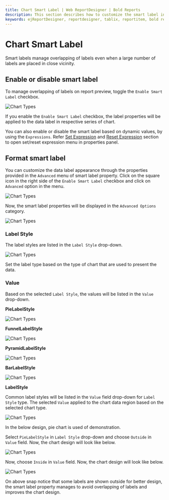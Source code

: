 ```yaml
---
title: Chart Smart Label | Web ReportDesigner | Bold Reports
description: This section describes how to customize the smart label in Chart Report Item with Bold Report Designer
keywords: ejReportDesigner, reportdesigner, tablix, reportitem, bold reports, documentation, help, ej, user guide, demo, samples, bold reports, bold reporting
---
```


# Chart Smart Label

Smart labels manage overlapping of labels even when a large number of labels are placed in close vicinity.

## Enable or disable smart label

To manage overlapping of labels on report preview, toggle the `Enable Smart Label` checkbox.

![Chart Types](/static/assets/on-premise/images/report-designer/report-items/chart/smart-label/enable-smart-label.png)

If you enable the `Enable Smart Label` checkbox, the label properties will be applied to the data label in respective series of chart.

You can also enable or disable the smart label based on dynamic values, by using the `Expressions`. Refer [Set Expression](/designer-guide/report-designer/compose-report/properties-panel/#set-expression) and [Reset Expression](/designer-guide/report-designer/compose-report/properties-panel/#reset-expression) section to open set/reset expression menu in properties panel.
## Format smart label

You can customize the data label appearance through the properties provided in the `Advanced` menu of smart label property. Click on the square icon in the right side of the `Enable Smart Label` checkbox and click on `Advanced` option in the menu.

![Chart Types](/static/assets/on-premise/images/report-designer/report-items/chart/smart-label/advanced-menu.png)

Now, the smart label properties will be displayed in the `Advanced Options` category.

![Chart Types](/static/assets/on-premise/images/report-designer/report-items/chart/smart-label/advanced-properties.png)

### Label Style

The label styles are listed in the `Label Style` drop-down.

![Chart Types](/static/assets/on-premise/images/report-designer/report-items/chart/smart-label/label-style.png)

Set the label type based on the type of chart that are used to present the data.

### Value

Based on the selected `Label Style`, the values will be listed in the `Value` drop-down.

<span style="font-weight:bold">PieLabelStyle</span>

![Chart Types](/static/assets/on-premise/images/report-designer/report-items/chart/smart-label/pie-label-style.png)

<span style="font-weight:bold">FunnelLabelStyle</span>

![Chart Types](/static/assets/on-premise/images/report-designer/report-items/chart/smart-label/funnel-label-style.png)

<span style="font-weight:bold">PyramidLabelStyle</span>

![Chart Types](/static/assets/on-premise/images/report-designer/report-items/chart/smart-label/pyramid-label-style.png)

<span style="font-weight:bold">BarLabelStyle</span>

![Chart Types](/static/assets/on-premise/images/report-designer/report-items/chart/smart-label/bar-label-style.png)

<span style="font-weight:bold">LabelStyle</span>

Common label styles will be listed in the `Value` field drop-down for `Label Style` type. The selected `Value` applied to the chart data region based on the selected chart type.

![Chart Types](/static/assets/on-premise/images/report-designer/report-items/chart/smart-label/default-label-style.png)

In the below design, pie chart is used of demonstration.

Select `PieLabelStyle` in `Label Style` drop-down and choose `Outside` in `Value` field. Now, the chart design will look like below.

![Chart Types](/static/assets/on-premise/images/report-designer/report-items/chart/smart-label/label-style-outside.png)

Now, choose `Inside` in `Value` field. Now, the chart design will look like below.

![Chart Types](/static/assets/on-premise/images/report-designer/report-items/chart/smart-label/label-style-inside.png)

On above snap notice that some labels are shown outside for better design, the smart label property manages to avoid overlapping of labels and improves the chart design.